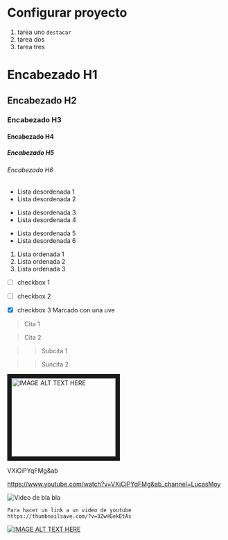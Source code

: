 # Configurar proyecto
1. tarea uno `destacar` 
2. tarea dos 
3. tarea tres 

# Encabezado H1

## Encabezado H2

### Encabezado H3

#### Encabezado H4

##### Encabezado H5

###### Encabezado H6

- Lista desordenada 1
- Lista desordenada 2

* Lista desordenada 3
* Lista desordenada 4

+ Lista desordenada 5
+ Lista desordenada 6

1. Lista ordenada 1
2. Lista ordenada 2
3. Lista ordenada 3

* [ ] checkbox 1
* [ ] checkbox 2
* [X] checkbox 3 Marcado con una uve


> Cita 1

> Cita 2

>> Subcita 1

>> Suncita 2


<a href="http://www.youtube.com/watch?feature=player_embedded&v=VXiCiPYqFMg&ab
" target="_blank"><img src="http://img.youtube.com/vi/VXiCiPYqFMg&ab/0.jpg" 
alt="IMAGE ALT TEXT HERE" width="240" height="180" border="10" /></a>


VXiCiPYqFMg&ab


https://www.youtube.com/watch?v=VXiCiPYqFMg&ab_channel=LucasMoy


![Video de bla bla](https://img.youtube.com/vi/3ZwHGekEtAs/sddefault.jpg)

```
Para hacer un link a un video de youtube
https://thumbnailsave.com/?v=3ZwHGekEtAs
```

[![IMAGE ALT TEXT HERE](https://img.youtube.com/vi/3ZwHGekEtAs/sddefault.jpg)](https://www.youtube.com/watch?v=3ZwHGekEtAs&ab_channel=midulive)
